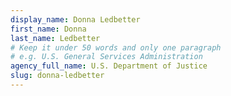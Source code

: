 ```yaml
---
display_name: Donna Ledbetter
first_name: Donna
last_name: Ledbetter
# Keep it under 50 words and only one paragraph
# e.g. U.S. General Services Administration
agency_full_name: U.S. Department of Justice
slug: donna-ledbetter
---
```

